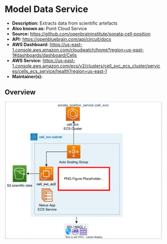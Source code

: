 # Model Data Service

- **Description:** Extracts data from scientific artefacts
- **Also known as:** Point Cloud Service
- **Source:** <https://github.com/openbraininstitute/sonata-cell-position>
- **API:** <https://openbluebrain.com/api/circuit/docs>
- **AWS Dashboard:** <https://us-east-1.console.aws.amazon.com/cloudwatch/home?region=us-east-1#dashboards/dashboard/Cells>
- **AWS Service:** <https://us-east-1.console.aws.amazon.com/ecs/v2/clusters/cell_svc_ecs_cluster/services/cells_ecs_service/health?region=us-east-1>
- **Maintainer(s):**

## Overview

![Model Data Service - Main Architecture](resources/1_main.drawio.svg)
